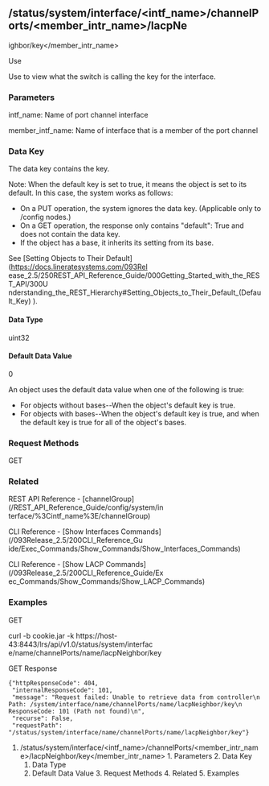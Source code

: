 ## /status/system/interface/<intf_name>/channelPorts/<member_intr_name>/lacpNe
ighbor/key</member_intr_name>

Use

Use to view what the switch is calling the key for the interface.

### Parameters

intf_name: Name of port channel interface

member_intf_name: Name of interface that is a member of the port channel

### Data Key

The data key contains the key.

Note: When the default key is set to true, it means the object is set to its
default. In this case, the system works as follows:

  * On a PUT operation, the system ignores the data key. (Applicable only to /config nodes.)
  * On a GET operation, the response only contains "default": True and does not contain the data key.
  * If the object has a base, it inherits its setting from its base.

See [Setting Objects to Their Default](https://docs.lineratesystems.com/093Rel
ease_2.5/250REST_API_Reference_Guide/000Getting_Started_with_the_REST_API/300U
nderstanding_the_REST_Hierarchy#Setting_Objects_to_Their_Default_(Default_Key)
).

#### Data Type

uint32

#### Default Data Value

0

An object uses the default data value when one of the following is true:

  * For objects without bases--When the object's default key is true.
  * For objects with bases--When the object's default key is true, and when the default key is true for all of the object's bases.

### Request Methods

GET

### Related

REST API Reference - [channelGroup](/REST_API_Reference_Guide/config/system/in
terface/%3Cintf_name%3E/channelGroup)

CLI Reference - [Show Interfaces Commands](/093Release_2.5/200CLI_Reference_Gu
ide/Exec_Commands/Show_Commands/Show_Interfaces_Commands)

CLI Reference - [Show LACP Commands](/093Release_2.5/200CLI_Reference_Guide/Ex
ec_Commands/Show_Commands/Show_LACP_Commands)

### Examples

GET

curl -b cookie.jar -k https://host-43:8443/lrs/api/v1.0/status/system/interfac
e/name/channelPorts/name/lacpNeighbor/key

GET Response

    
    {"httpResponseCode": 404,
     "internalResponseCode": 101,
     "message": "Request failed: Unable to retrieve data from controller\n  Path: /system/interface/name/channelPorts/name/lacpNeighbor/key\n  ResponseCode: 101 (Path not found)\n",
     "recurse": False,
     "requestPath": "/status/system/interface/name/channelPorts/name/lacpNeighbor/key"}
    

  1. /status/system/interface/<intf_name>/channelPorts/<member_intr_name>/lacpNeighbor/key</member_intr_name>
    1. Parameters
    2. Data Key
      1. Data Type
      2. Default Data Value
    3. Request Methods
    4. Related
    5. Examples


